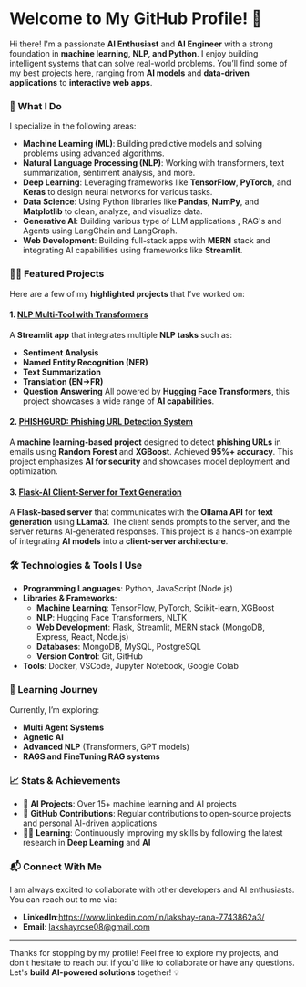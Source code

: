 # Welcome to My GitHub Profile! 👋

Hi there! I'm a passionate **AI Enthusiast** and **AI Engineer** with a strong foundation in **machine learning, NLP, and Python**. I enjoy building intelligent systems that can solve real-world problems. You’ll find some of my best projects here, ranging from **AI models** and **data-driven applications** to **interactive web apps**.

### 🚀 What I Do
I specialize in the following areas:
- **Machine Learning (ML)**: Building predictive models and solving problems using advanced algorithms.
- **Natural Language Processing (NLP)**: Working with transformers, text summarization, sentiment analysis, and more.
- **Deep Learning**: Leveraging frameworks like **TensorFlow**, **PyTorch**, and **Keras** to design neural networks for various tasks.
- **Data Science**: Using Python libraries like **Pandas**, **NumPy**, and **Matplotlib** to clean, analyze, and visualize data.
- **Generative AI**: Building various type of LLM applications , RAG's and Agents using LangChain and LangGraph.
- **Web Development**: Building full-stack apps with **MERN** stack and integrating AI capabilities using frameworks like **Streamlit**.

### 🧑‍💻 Featured Projects

Here are a few of my **highlighted projects** that I’ve worked on:

#### 1. [**NLP Multi-Tool with Transformers**](https://github.com/yourusername/nlp-multi-tool)
A **Streamlit app** that integrates multiple **NLP tasks** such as:
- **Sentiment Analysis**
- **Named Entity Recognition (NER)**
- **Text Summarization**
- **Translation (EN→FR)**
- **Question Answering**
All powered by **Hugging Face Transformers**, this project showcases a wide range of **AI capabilities**.

#### 2. [**PHISHGURD: Phishing URL Detection System**](https://github.com/yourusername/phishgurd)
A **machine learning-based project** designed to detect **phishing URLs** in emails using **Random Forest** and **XGBoost**. Achieved **95%+ accuracy**. This project emphasizes **AI for security** and showcases model deployment and optimization.

#### 3. [**Flask-AI Client-Server for Text Generation**](https://github.com/yourusername/flask-ai-client-server)
A **Flask-based server** that communicates with the **Ollama API** for **text generation** using **LLama3**. The client sends prompts to the server, and the server returns AI-generated responses. This project is a hands-on example of integrating **AI models** into a **client-server architecture**.

### 🛠️ Technologies & Tools I Use
- **Programming Languages**: Python, JavaScript (Node.js)
- **Libraries & Frameworks**: 
  - **Machine Learning**: TensorFlow, PyTorch, Scikit-learn, XGBoost
  - **NLP**: Hugging Face Transformers, NLTK
  - **Web Development**: Flask, Streamlit, MERN stack (MongoDB, Express, React, Node.js)
  - **Databases**: MongoDB, MySQL, PostgreSQL
  - **Version Control**: Git, GitHub
- **Tools**: Docker, VSCode, Jupyter Notebook, Google Colab

### 🌱 Learning Journey
Currently, I’m exploring:
- **Multi Agent Systems**
- **Agnetic AI**
- **Advanced NLP** (Transformers, GPT models)
- **RAGS and FineTuning RAG systems** 

### 📈 Stats & Achievements

- 🎯 **AI Projects**: Over 15+ machine learning and AI projects
- 🚀 **GitHub Contributions**: Regular contributions to open-source projects and personal AI-driven applications
- 🧑‍🏫 **Learning**: Continuously improving my skills by following the latest research in **Deep Learning** and **AI**

### 📬 Connect With Me
I am always excited to collaborate with other developers and AI enthusiasts. You can reach out to me via:
- **LinkedIn**:https://www.linkedin.com/in/lakshay-rana-7743862a3/
- **Email**: lakshayrcse08@gmail.com
---

Thanks for stopping by my profile! Feel free to explore my projects, and don't hesitate to reach out if you'd like to collaborate or have any questions. Let's **build AI-powered solutions** together! 💡

